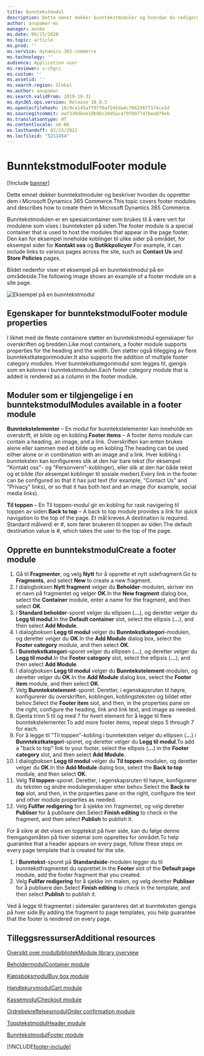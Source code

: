 ```yaml
---
title: Bunntekstmodul
description: Dette emnet dekker bunntekstmoduler og hvordan du redigerer dem i Dynamics 365 Commerce.
author: anupamar-ms
manager: annbe
ms.date: 09/15/2020
ms.topic: article
ms.prod: ''
ms.service: dynamics-365-commerce
ms.technology: ''
audience: Application user
ms.reviewer: v-chgri
ms.custom: ''
ms.assetid: ''
ms.search.region: Global
ms.author: anupamar
ms.search.validFrom: 2019-10-31
ms.dyn365.ops.version: Release 10.0.5
ms.openlocfilehash: 16c9ca145aff97f0af242da4cf662367f1f4ca3d
ms.sourcegitcommit: eaf330dbee1db96c20d5ac479f007747bea079eb
ms.translationtype: HT
ms.contentlocale: nb-NO
ms.lasthandoff: 02/15/2021
ms.locfileid: "5211454"
---
```

# <a name="footer-module"></a><span data-ttu-id="f3711-103">Bunntekstmodul</span><span class="sxs-lookup"><span data-stu-id="f3711-103">Footer module</span></span>  

[!include [banner](includes/banner.md)]

<span data-ttu-id="f3711-104">Dette emnet dekker bunntekstmoduler og beskriver hvordan du oppretter dem i Microsoft Dynamics 365 Commerce.</span><span class="sxs-lookup"><span data-stu-id="f3711-104">This topic covers footer modules and describes how to create them in Microsoft Dynamics 365 Commerce.</span></span>

<span data-ttu-id="f3711-105">Bunntekstmodulen er en spesialcontainer som brukes til å være vert for modulene som vises i bunnteksten på siden.</span><span class="sxs-lookup"><span data-stu-id="f3711-105">The footer module is a special container that is used to host the modules that appear in the page footer.</span></span> <span data-ttu-id="f3711-106">Den kan for eksempel inneholde koblinger til ulike sider på området, for eksempel sider for **Kontakt oss** og **Butikkpolicyer**.</span><span class="sxs-lookup"><span data-stu-id="f3711-106">For example, it can include links to various pages across the site, such as **Contact Us** and **Store Policies** pages.</span></span>

<span data-ttu-id="f3711-107">Bildet nedenfor viser et eksempel på en bunntekstmodul på en områdeside.</span><span class="sxs-lookup"><span data-stu-id="f3711-107">The following image shows an example of a footer module on a site page.</span></span>

![Eksempel på en bunntekstmodul](./media/ecommerce-footer.PNG)

## <a name="footer-module-properties"></a><span data-ttu-id="f3711-109">Egenskaper for bunntekstmodul</span><span class="sxs-lookup"><span data-stu-id="f3711-109">Footer module properties</span></span> 

<span data-ttu-id="f3711-110">I likhet med de fleste containere støtter en bunntekstmodul egenskaper for overskriften og bredden.</span><span class="sxs-lookup"><span data-stu-id="f3711-110">Like most containers, a footer module supports properties for the heading and the width.</span></span> <span data-ttu-id="f3711-111">Den støtter også tillegging av flere bunntekstkategorimoduler.</span><span class="sxs-lookup"><span data-stu-id="f3711-111">It also supports the addition of multiple footer category modules.</span></span> <span data-ttu-id="f3711-112">Hver bunntekstkategorimodul som legges til, gjengis som en kolonne i bunntekstmodulen.</span><span class="sxs-lookup"><span data-stu-id="f3711-112">Each footer category module that is added is rendered as a column in the footer module.</span></span>

## <a name="modules-available-in-a-footer-module"></a><span data-ttu-id="f3711-113">Moduler som er tilgjengelige i en bunntekstmodul</span><span class="sxs-lookup"><span data-stu-id="f3711-113">Modules available in a footer module</span></span>

<span data-ttu-id="f3711-114">**Bunntekstelementer** – En modul for bunntekstelementer kan inneholde en overskrift, et bilde og en kobling.</span><span class="sxs-lookup"><span data-stu-id="f3711-114">**Footer items** – A footer items module can contain a heading, an image, and a link.</span></span> <span data-ttu-id="f3711-115">Overskriften kan enten brukes alene eller sammen med et bilde og en kobling.</span><span class="sxs-lookup"><span data-stu-id="f3711-115">The heading can be used either alone or in combination with an image and a link.</span></span> <span data-ttu-id="f3711-116">Hver kobling i bunnteksten kan konfigureres slik at den har bare tekst (for eksempel "Kontakt oss"- og "Personvern"-koblinger), eller slik at den har både tekst og et bilde (for eksempel koblinger til sosiale medier).</span><span class="sxs-lookup"><span data-stu-id="f3711-116">Every link in the footer can be configured so that it has just text (for example, "Contact Us" and "Privacy" links), or so that it has both text and an image (for example, social media links).</span></span>

<span data-ttu-id="f3711-117">**Til toppen** – En Til toppen-modul gir en kobling for rask navigering til toppen av siden.</span><span class="sxs-lookup"><span data-stu-id="f3711-117">**Back to top** – A back to top module provides a link for quick navigation to the top of the page.</span></span> <span data-ttu-id="f3711-118">Et mål kreves.</span><span class="sxs-lookup"><span data-stu-id="f3711-118">A destination is required.</span></span> <span data-ttu-id="f3711-119">Standard målverdi er \#, som fører brukeren til toppen av siden.</span><span class="sxs-lookup"><span data-stu-id="f3711-119">The default destination value is \#, which takes the user to the top of the page.</span></span>

## <a name="create-a-footer-module"></a><span data-ttu-id="f3711-120">Opprette en bunntekstmodul</span><span class="sxs-lookup"><span data-stu-id="f3711-120">Create a footer module</span></span>

1. <span data-ttu-id="f3711-121">Gå til **Fragmenter**, og velg **Nytt** for å opprette et nytt sidefragment.</span><span class="sxs-lookup"><span data-stu-id="f3711-121">Go to **Fragments**, and select **New** to create a new fragment.</span></span>
1. <span data-ttu-id="f3711-122">I dialogboksen **Nytt fragment** velger du **Beholder**-modulen, skriver inn et navn på fragmentet og velger **OK**.</span><span class="sxs-lookup"><span data-stu-id="f3711-122">In the **New fragment** dialog box, select the **Container** module, enter a name for the fragment, and then select **OK**.</span></span>
1. <span data-ttu-id="f3711-123">I **Standard beholder**-sporet velger du ellipsen (**…**), og deretter velger du **Legg til modul**.</span><span class="sxs-lookup"><span data-stu-id="f3711-123">In the **Default container** slot, select the ellipsis (**...**), and then select **Add Module**.</span></span>
1. <span data-ttu-id="f3711-124">I dialogboksen **Legg til modul** velger du **Bunntekstkategori**-modulen, og deretter velger du **OK**.</span><span class="sxs-lookup"><span data-stu-id="f3711-124">In the **Add Module** dialog box, select the **Footer category** module, and then select **OK**.</span></span>
1. <span data-ttu-id="f3711-125">I **Bunntekstkategori**-sporet velger du ellipsen (**…**), og deretter velger du **Legg til modul**.</span><span class="sxs-lookup"><span data-stu-id="f3711-125">In the **Footer category** slot, select the ellipsis (**...**), and then select **Add Module**.</span></span>
1. <span data-ttu-id="f3711-126">I dialogboksen **Legg til modul** velger du **Bunntekstelement**-modulen, og deretter velger du **OK**.</span><span class="sxs-lookup"><span data-stu-id="f3711-126">In the **Add Module** dialog box, select the **Footer item** module, and then select **OK**.</span></span>
1. <span data-ttu-id="f3711-127">Velg **Bunntekstelement**-sporet. Deretter, i egenskapsruten til høyre, konfigurerer du overskriften, koblingen, koblingsteksten og bildet etter behov.</span><span class="sxs-lookup"><span data-stu-id="f3711-127">Select the **Footer item** slot, and then, in the properties pane on the right, configure the heading, link and link text, and image as needed.</span></span>
1. <span data-ttu-id="f3711-128">Gjenta trinn 5 til og med 7 for hvert element for å legge til flere bunntekstelementer.</span><span class="sxs-lookup"><span data-stu-id="f3711-128">To add more footer items, repeat steps 5 through 7 for each.</span></span>
1. <span data-ttu-id="f3711-129">For å legge til "Til toppen"-kobling i bunnteksten velger du ellipsen (**…**) i **Bunntekstkategori**-sporet, og deretter velger du **Legg til modul**.</span><span class="sxs-lookup"><span data-stu-id="f3711-129">To add a "back to top" link to your footer, select the ellipsis (**...**) in the **Footer category** slot, and then select **Add Module**.</span></span>
1. <span data-ttu-id="f3711-130">I dialogboksen **Legg til modul** velger du **Til toppen**-modulen, og deretter velger du **OK**.</span><span class="sxs-lookup"><span data-stu-id="f3711-130">In the **Add Module** dialog box, select the **Back to top** module, and then select **OK**.</span></span>
1. <span data-ttu-id="f3711-131">Velg **Til toppen**-sporet. Deretter, i egenskapsruten til høyre, konfigurerer du teksten og andre modulegenskaper etter behov.</span><span class="sxs-lookup"><span data-stu-id="f3711-131">Select the **Back to top** slot, and then, in the properties pane on the right, configure the text and other module properties as needed.</span></span>
1. <span data-ttu-id="f3711-132">Velg **Fullfør redigering** for å sjekke inn fragmentet, og velg deretter **Publiser** for å publisere den.</span><span class="sxs-lookup"><span data-stu-id="f3711-132">Select **Finish editing** to check in the fragment, and then select **Publish** to publish it.</span></span>

<span data-ttu-id="f3711-133">For å sikre at det vises en topptekst på hver side, kan du følge denne fremgangsmåten på hver sidemal som opprettes for området.</span><span class="sxs-lookup"><span data-stu-id="f3711-133">To help guarantee that a header appears on every page, follow these steps on every page template that is created for the site.</span></span>

1. <span data-ttu-id="f3711-134">I **Bunntekst**-sporet på **Standardside**-modulen legger du til bunntekstfragmentet du opprettet.</span><span class="sxs-lookup"><span data-stu-id="f3711-134">In the **Footer** slot of the **Default page** module, add the footer fragment that you created.</span></span>
1. <span data-ttu-id="f3711-135">Velg **Fullfør redigering** for å sjekke inn malen, og velg deretter **Publiser** for å publisere den.</span><span class="sxs-lookup"><span data-stu-id="f3711-135">Select **Finish editing** to check in the template, and then select **Publish** to publish it.</span></span>

<span data-ttu-id="f3711-136">Ved å legge til fragmentet i sidemaler garanteres det at bunnteksten gjengis på hver side.</span><span class="sxs-lookup"><span data-stu-id="f3711-136">By adding the fragment to page templates, you help guarantee that the footer is rendered on every page.</span></span>

## <a name="additional-resources"></a><span data-ttu-id="f3711-137">Tilleggsressurser</span><span class="sxs-lookup"><span data-stu-id="f3711-137">Additional resources</span></span>

[<span data-ttu-id="f3711-138">Oversikt over modulbibliotek</span><span class="sxs-lookup"><span data-stu-id="f3711-138">Module library overview</span></span>](starter-kit-overview.md)

[<span data-ttu-id="f3711-139">Beholdermodul</span><span class="sxs-lookup"><span data-stu-id="f3711-139">Container module</span></span>](add-container-module.md)

[<span data-ttu-id="f3711-140">Kjøpsboksmodul</span><span class="sxs-lookup"><span data-stu-id="f3711-140">Buy box module</span></span>](add-buy-box.md)

[<span data-ttu-id="f3711-141">Handlekurvmodul</span><span class="sxs-lookup"><span data-stu-id="f3711-141">Cart module</span></span>](add-cart-module.md)

[<span data-ttu-id="f3711-142">Kassemodul</span><span class="sxs-lookup"><span data-stu-id="f3711-142">Checkout module</span></span>](add-checkout-module.md)

[<span data-ttu-id="f3711-143">Ordrebekreftelsesmodul</span><span class="sxs-lookup"><span data-stu-id="f3711-143">Order confirmation module</span></span>](order-confirmation-module.md)

[<span data-ttu-id="f3711-144">Topptekstmodul</span><span class="sxs-lookup"><span data-stu-id="f3711-144">Header module</span></span>](author-header-module.md)

[<span data-ttu-id="f3711-145">Bunntekstmodul</span><span class="sxs-lookup"><span data-stu-id="f3711-145">Footer module</span></span>](author-footer-module.md)


[!INCLUDE[footer-include](../includes/footer-banner.md)]